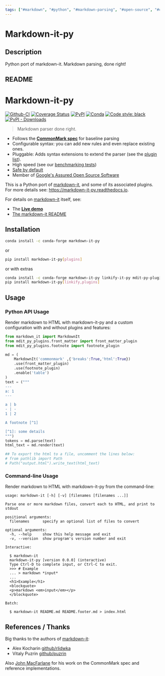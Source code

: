 ```yaml
---
tags: ["#markdown", "#python", "#markdown-parsing", "#open-source", "#cli", "|", "#markdown-it-py", "#markdown-plugins", "#python-library"]
---
```


# Markdown-it-py

## Description

Python port of markdown-it. Markdown parsing, done right!

## README

# Markdown-it-py

[![Github-CI][github-ci]][github-link]
[![Coverage Status][codecov-badge]][codecov-link]
[![PyPI][pypi-badge]][pypi-link]
[![Conda][conda-badge]][conda-link]
[![Code style: black][black-badge]][black-link]
[![PyPI - Downloads][install-badge]][install-link]

> Markdown parser done right.

- Follows the __[CommonMark spec](http://spec.commonmark.org/)__ for baseline parsing
- Configurable syntax: you can add new rules and even replace existing ones.
- Pluggable: Adds syntax extensions to extend the parser (see the [plugin list][md-plugins]).
- High speed (see our [benchmarking tests][md-performance])
- [Safe by default][md-security]
- Member of [Google's Assured Open Source Software](https://cloud.google.com/assured-open-source-software/docs/supported-packages)

This is a Python port of [markdown-it], and some of its associated plugins.
For more details see: <https://markdown-it-py.readthedocs.io>.

For details on [markdown-it] itself, see:

- The __[Live demo](https://markdown-it.github.io)__
- [The markdown-it README][markdown-it-readme]

## Installation

```bash
conda install -c conda-forge markdown-it-py
```

or

```bash
pip install markdown-it-py[plugins]
```

or with extras

```bash
conda install -c conda-forge markdown-it-py linkify-it-py mdit-py-plugins
pip install markdown-it-py[linkify,plugins]
```

## Usage

### Python API Usage

Render markdown to HTML with markdown-it-py and a custom configuration
with and without plugins and features:

```python
from markdown_it import MarkdownIt
from mdit_py_plugins.front_matter import front_matter_plugin
from mdit_py_plugins.footnote import footnote_plugin

md = (
    MarkdownIt('commonmark' ,{'breaks':True,'html':True})
    .use(front_matter_plugin)
    .use(footnote_plugin)
    .enable('table')
)
text = ("""
---
a: 1
---

a | b
- | -
1 | 2

A footnote [^1]

[^1]: some details
""")
tokens = md.parse(text)
html_text = md.render(text)

## To export the html to a file, uncomment the lines below:
# from pathlib import Path
# Path("output.html").write_text(html_text)
```

### Command-line Usage

Render markdown to HTML with markdown-it-py from the
command-line:

```console
usage: markdown-it [-h] [-v] [filenames [filenames ...]]

Parse one or more markdown files, convert each to HTML, and print to stdout

positional arguments:
  filenames      specify an optional list of files to convert

optional arguments:
  -h, --help     show this help message and exit
  -v, --version  show program's version number and exit

Interactive:

  $ markdown-it
  markdown-it-py [version 0.0.0] (interactive)
  Type Ctrl-D to complete input, or Ctrl-C to exit.
  >>> # Example
  ... > markdown *input*
  ...
  <h1>Example</h1>
  <blockquote>
  <p>markdown <em>input</em></p>
  </blockquote>

Batch:

  $ markdown-it README.md README.footer.md > index.html

```

## References / Thanks

Big thanks to the authors of [markdown-it]:

- Alex Kocharin [github/rlidwka](https://github.com/rlidwka)
- Vitaly Puzrin [github/puzrin](https://github.com/puzrin)

Also [John MacFarlane](https://github.com/jgm) for his work on the CommonMark spec and reference implementations.

[github-ci]: https://github.com/executablebooks/markdown-it-py/workflows/Python%20package/badge.svg?branch=master
[github-link]: https://github.com/executablebooks/markdown-it-py
[pypi-badge]: https://img.shields.io/pypi/v/markdown-it-py.svg
[pypi-link]: https://pypi.org/project/markdown-it-py
[conda-badge]: https://anaconda.org/conda-forge/markdown-it-py/badges/version.svg
[conda-link]: https://anaconda.org/conda-forge/markdown-it-py
[codecov-badge]: https://codecov.io/gh/executablebooks/markdown-it-py/branch/master/graph/badge.svg
[codecov-link]: https://codecov.io/gh/executablebooks/markdown-it-py
[black-badge]: https://img.shields.io/badge/code%20style-black-000000.svg
[black-link]: https://github.com/ambv/black
[install-badge]: https://img.shields.io/pypi/dw/markdown-it-py?label=pypi%20installs
[install-link]: https://pypistats.org/packages/markdown-it-py

[CommonMark spec]: http://spec.commonmark.org/
[markdown-it]: https://github.com/markdown-it/markdown-it
[markdown-it-readme]: https://github.com/markdown-it/markdown-it/blob/master/README.md
[md-security]: https://markdown-it-py.readthedocs.io/en/latest/other.html
[md-performance]: https://markdown-it-py.readthedocs.io/en/latest/other.html
[md-plugins]: https://markdown-it-py.readthedocs.io/en/latest/plugins.html
